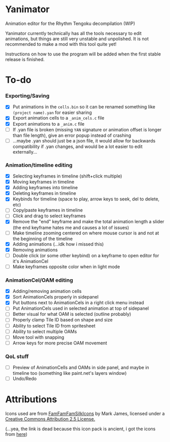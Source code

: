 # Yanimator

Animation editor for the Rhythm Tengoku decompilation (WIP)

Yanimator currently technically has all the tools necessary to edit animations, but things are still very unstable and unpolished. It is not recommended to make a mod with this tool quite yet!

Instructions on how to use the program will be added when the first stable release is finished.

# To-do

### Exporting/Saving

- [x] Put animations in the `cells.bin` so it can be renamed something like `(project name).yan` for easier sharing
- [x] Export animation cells to a `_anim_cels.c` file
- [x] Export animations to a `_anim.c` file
- [ ] If .yan file is broken (missing `YAN` signature or animation offset is longer than file length), give an error popup instead of crashing
- [ ] ...maybe .yan should just be a json file, it would allow for backwards compatibility if .yan changes, and would be a lot easier to edit externally...

### Animation/timeline editing

- [x] Selecting keyframes in timeline (shift+click multiple)
- [x] Moving keyframes in timeline
- [x] Adding keyframes into timeline
- [x] Deleting keyframes in timeline
- [x] Keybinds for timeline (space to play, arrow keys to seek, del to delete, etc)
- [ ] Copy/paste keyframes in timeline
- [ ] Click and drag to select keyframes
- [x] Remove the "end" keyframe and make the total animation length a slider (the end keyframe hates me and causes a lot of issues)
- [ ] Make timeline zooming centered on where mouse cursor is and not at the beginning of the timeline
- [x] Adding animations (...idk how i missed this)
- [x] Removing animations
- [ ] Double click (or some other keybind) on a keyframe to open editor for it's AnimationCel
- [ ] Make keyframes opposite color when in light mode

### AnimationCel/OAM editing

- [x] Adding/removing animation cells
- [x] Sort AnimationCels properly in sidepanel
- [x] Put buttons next to AnimationCels in a right click menu instead
- [ ] Put AnimationCels used in selected animation at top of sidepanel
- [ ] Better visual for what OAM is selected (outline probably)
- [ ] Properly clamp Tile ID based on shape and size
- [ ] Ability to select Tile ID from spritesheet
- [ ] Ability to select multiple OAMs
- [ ] Move tool with snapping
- [ ] Arrow keys for more precise OAM movement

### QoL stuff

- [ ] Preview of AnimationCells and OAMs in side panel, and maybe in timeline too (something like paint.net's layers window)
- [ ] Undo/Redo

# Attributions

Icons used are from [FamFamFamSilkIcons](http://www.famfamfam.com/lab/icons/silk/) by Mark James, licensed under a [Creative Commons Attribution 2.5 License.](https://creativecommons.org/licenses/by/2.5/)


(...yea, the link is dead because this icon pack is ancient, i got the icons from [here](https://github.com/markjames/famfamfam-silk-icons))
